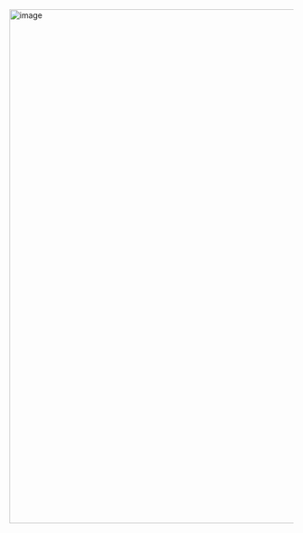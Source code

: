 <img width="1312" height="912" alt="image" src="https://github.com/user-attachments/assets/43a866e6-9ba6-4c9a-97e0-391e4e2f2afd" />
